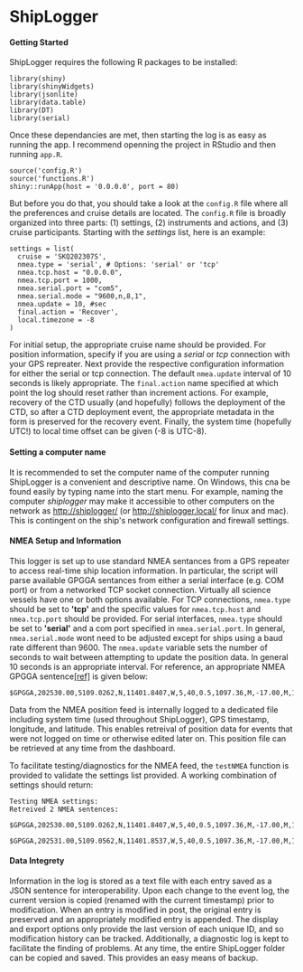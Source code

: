 # ShipLogger

#### Getting Started

ShipLogger requires the following R packages to be installed:

    library(shiny)
    library(shinyWidgets)
    library(jsonlite)
    library(data.table)
    library(DT)
    library(serial)
  
Once these dependancies are met, then starting the log is as easy as running the app. I recommend openning the project in RStudio and then running `app.R`.

    source('config.R')
    source('functions.R')
    shiny::runApp(host = '0.0.0.0', port = 80)

But before you do that, you should take a look at the `config.R` file where all the preferences and cruise details are located. The `config.R` file is broadly organized into three parts: (1) settings, (2) instruments and actions, and (3) cruise participants. Starting with the _settings_ list, here is an example:

    settings = list(
      cruise = 'SKQ202307S',
      nmea.type = 'serial', # Options: 'serial' or 'tcp'
      nmea.tcp.host = "0.0.0.0",
      nmea.tcp.port = 1000,
      nmea.serial.port = "com5",
      nmea.serial.mode = "9600,n,8,1",
      nmea.update = 10, #sec
      final.action = 'Recover',
      local.timezone = -8
    )

For initial setup, the appropriate cruise name should be provided. For position information, specify if you are using a _serial_ or _tcp_ connection with your GPS repreater. Next provide the respective configuration information for either the serial or tcp connection. The default `nmea.update` interval of 10 seconds is likely appropriate. The `final.action` name specified at which point the log should reset rather than increment actions. For example, recovery of the CTD usually (and hopefully) follows the deployment of the CTD, so after a CTD deployment event, the appropriate metadata in the form is preserved for the recovery event. Finally, the system time (hopefully UTC!) to local time offset can be given (-8 is UTC-8). 

#### Setting a computer name

It is recommended to set the computer name of the computer running ShipLogger is a convenient and descriptive name. On Windows, this cna be found easily by typing name into the start menu. For example, naming the computer _shiplogger_ may make it accessible to other computers on the network as [http://shiplogger/](http://shiplogger/) (or http://shiplogger.local/ for linux and mac). This is contingent on the ship's network configuration and firewall settings.

#### NMEA Setup and Information

This logger is set up to use standard NMEA sentances from a GPS repeater to access real-time ship location information. In particular, the script will parse available GPGGA sentances from either a serial interface (e.g. COM port) or from a networked TCP socket connection. Virtually all science vessels have one or both options available. For TCP connections, `nmea.type` should be set to __'tcp'__ and the specific values for `nmea.tcp.host` and `nmea.tcp.port` should be provided. For serial interfaces, `nmea.type` should be set to __'serial'__ and a com port specified in `nmea.serial.port`. In general, `nmea.serial.mode` wont need to be adjusted except for ships using a baud rate different than 9600. The `nmea.update` variable sets the number of seconds to wait between attempting to update the position data. In general 10 seconds is an appropriate interval. For reference, an appropriate NMEA GPGGA sentence[[ref]](https://docs.novatel.com/OEM7/Content/Logs/GPGGA.htm) is given below:

    $GPGGA,202530.00,5109.0262,N,11401.8407,W,5,40,0.5,1097.36,M,-17.00,M,18,TSTR*61

Data from the NMEA position feed is internally logged to a dedicated file including system time (used throughout ShipLogger), GPS timestamp, longitude, and latitude. This enables retreival of position data for events that were not logged on time or otherwise edited later on. This position file can be retrieved at any time from the dashboard.

To facilitate testing/diagnostics for the NMEA feed, the `testNMEA` function is provided to validate the settings list provided. A working combination of settings should return:

    Testing NMEA settings:
    Retreived 2 NMEA sentences:
    	 $GPGGA,202530.00,5109.0262,N,11401.8407,W,5,40,0.5,1097.36,M,-17.00,M,18,TSTR*61
    	 $GPGGA,202531.00,5109.0562,N,11401.8537,W,5,40,0.5,1097.36,M,-17.00,M,18,TSTF*62


#### Data Integrety

Information in the log is stored as a text file with each entry saved as a JSON sentence for interoperability. Upon each change to the event log, the current version is copied (renamed with the current timestamp) prior to modification. When an entry is modified in post, the original entry is preserved and an appropriately modified entry is appended. The display and export options only provide the last version of each unique ID, and so modification history can be tracked. Additionally, a diagnostic log is kept to facilitate the finding of problems. At any time, the entire ShipLogger folder can be copied and saved. This provides an easy means of backup.
